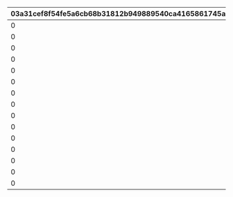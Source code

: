 |03a31cef8f54fe5a6cb68b31812b949889540ca4165861745a6072647aabe41f|93206c3324abd83eb33f0594fd04f5e99cbae040682f5fd35cd7291613d6b4c5|60dcaa7ae5603218167155f814c75205684dc3b84c66a2ea9e24404886a422d1|8d6bcad773e3f9dd0a471c5d64bfeac606064f440553776a8ed234ab32643f6f|dde0a3a1cc3e055c1d174c1e4217112cd86fb1a842a14a95df72b2f0de4feb5d|e12417783831df71755b2786a23299a1a4fd9e5a59738153e2a4646455f7475d|6e3d0a0406b42f887d92eb72156bbec4238935cf8d4a2b5bc0e526c8ca369f19|7552999090fafa28f7680e24d1fab43f12c5c7df363a0895f5429c0a5891c0de|752acbf3e985248d6b8bc1d2d05546692bdd8a36ec7ce3bb480e35f987b21a92|d9e9e078834d1461f39ce318d6e84a40cf7ed1755af547bdaae0f14bf5b8e748|2e133a23f0ff106182fc5c4bae1aa196f10448cfcbe5e225daf9749d2913684d|fdcd6191dc0ae89a142aa47814f64240c18cfec4973ef9f2dd674f90e19451be|084661a1f30a4834cc1659114c9252d443d5092e188e8a52c7549debb5a1a7cc|c47e1504f111a1780311a8d665c218fc5b2855ecd13a5a6ffa1091c888b8180d|96341aeecfd5fef8c3cfa8c3d05cb5dd7eba9812d02e92de24464720d82fabfd|0938b36ffadb8cd28bc1f213d506888be3255958130a9a149e86eb7b9e65522e|d292c0b1a842dde66ba889b26d134922db5051abfec0f652500f4a9de8be244c|dec3dea9140b66fc370997db5a35903a8136019168bd265f5f880852e5062ad7|
| --- | --- | --- | --- | --- | --- | --- | --- | --- | --- | --- | --- | --- | --- | --- | --- | --- | --- |
|0|150000|22003|20|20003|1|150|2|12|5|5|0|0|1|2|94002|8|91002|
|0|100000|22003|15|20003|6|145|2|12|2|9|0|0|2|2|94002|8|91002|
|0|80000|22002|11|20003|10|140|2|12|5|19|0|0|3|2|94002|8|91002|
|0|80000|22002|10|20003|20|130|2|12|5|29|0|0|4|2|94002|8|91002|
|0|70000|22002|9|20003|30|120|2|12|4|39|0|0|5|2|94002|8|91002|
|0|70000|22002|8|20003|40|110|2|12|4|49|0|0|6|2|94002|8|91002|
|0|60000|22002|7|20003|50|100|2|12|3|99|0|0|7|2|94002|8|91002|
|0|40000|22002|2|20003|100|80|2|12|2|499|0|0|8|2|94002|8|91002|
|0|20000|22002|7|20002|500|50|2|12|1|999|0|0|9|2|94002|8|91002|
|0|16000|22001|4|20002|1000|20|2|12|3|4999|0|0|10|2|94002|8|91002|
|0|9000|22001|3|20002|5000|15|2|12|2|9999|0|0|11|2|94002|8|91002|
|0|4000|22001|8|20001|10000|10|2|12|1|11999|0|0|12|2|94002|8|91002|
|0|3000|22001|7|20001|12000|5|2|12|1|13999|0|0|13|2|94002|8|91002|
|0|2000|22001|6|20001|14000|4|2|12|1|14999|0|0|14|2|94002|8|91002|
|0|1800|22001|5|20001|15000|3|2|12|1|30000|0|0|15|2|94002|8|91002|